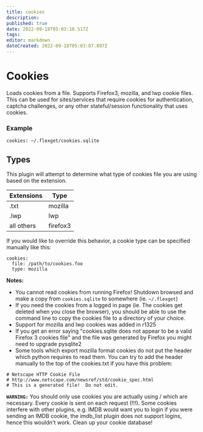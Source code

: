 ```yaml
---
title: cookies
description: 
published: true
date: 2022-09-18T05:03:10.517Z
tags: 
editor: markdown
dateCreated: 2022-09-18T05:03:07.897Z
---
```


# Cookies
Loads cookies from a file. Supports Firefox3, mozilla, and lwp cookie files.  This can be used for sites/services that require cookies for authentication, captcha challenges, or any other stateful/session functionality that uses cookies.

### Example
```
cookies: ~/.flexget/cookies.sqlite
```

## Types
This plugin will attempt to determine what type of cookies file you are using based on the extension.

| **Extensions** | **Type** |
| --- | --- |
| .txt | mozilla |
| .lwp | lwp |
| all others | firefox3 |

If you would like to override this behavior, a cookie type can be specified manually like this:

```
cookies:
  file: /path/to/cookies.foo
  type: mozilla
```

**Notes:**
 - You cannot read cookies from running Firefox! Shutdown browsed and make a copy from `cookies.sqlite` to somewhere (ie. `~/.flexget`)
 - If you need the cookies from a logged in page (ie. The cookies get deleted when you close the browser), you should be able to use the command line to copy the cookies file to a directory of your choice.
 - Support for mozilla and lwp cookies was added in r1325
 - If you get an error saying "cookies.sqlite does not appear to be a valid Firefox 3 cookies file" and the file was generated by Firefox you might need to upgrade pysqlite2
 - Some tools which export mozilla format cookies do not put the header which python requires to read them. You can try to add the header manually to the top of the cookies.txt if you have this problem:
```
# Netscape HTTP Cookie File
# http://www.netscape.com/newsref/std/cookie_spec.html
# This is a generated file!  Do not edit.
```

**`WARNING:`** You should only use cookies you are actually using / which are necessary. Every cookie is sent on each request (!!!). Some cookies interfere with other plugins, e.g. IMDB would want you to login if you were sending an IMDB cookie, the imdb_list plugin does not support logins, hence this wouldn't work. Clean up your cookie database!